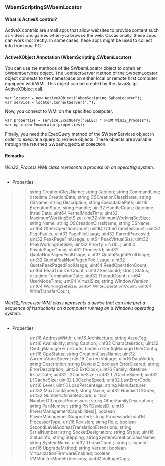 ### WbemScriptingSWbemLocator
#### What is ActiveX control?
ActiveX controls are small apps that allow websites to provide content such as videos and games when you browse the web. Occasionally, these apps can work incorrectly. In some cases, hese apps might be used to collect info from your PC. 

#### ActiveXObject Annotation (WbemScripting.SWbemLocator)
You can use the methods of the SWbemLocator object to obtain an SWbemServices object. The ConnectServer method of the SWbemLocator object connects to the namespace on either local or remote host computer equipped with WMI. This object can be created by the JavaScript ActiveXObject call.
   
    var locator = new ActiveXObject("WbemScripting.SWbemLocator");
	var service = locator.ConnectServer(".");
   
Now,  you connect to WMI on the specified computer.
   
    var properties = service.ExecQuery("SELECT * FROM Win32_Process");
	var np = new Enumerator(properties);
   
Finally, you need the ExecQuery method of the SWbemServices object in order to execute a query to retrieve objects. These objects are available through the returned SWbemObjectSet collection.

#### Remarks
###### Win32_Process WMI class represents a process on an operating system.
- Properties :
>>string   CreationClassName;
>>string   Caption;
>>string   CommandLine;
>>datetime CreationDate;
>>string   CSCreationClassName;
>>string   CSName;
>>string   Description;
>>string   ExecutablePath;
>>uint16   ExecutionState;
>>string   Handle;
>>uint32   HandleCount;
>>datetime InstallDate;
>>uint64   KernelModeTime;
>>uint32   MaximumWorkingSetSize;
>>uint32   MinimumWorkingSetSize;
>>string   Name;
>>string   OSCreationClassName;
>>string   OSName;
>>uint64   OtherOperationCount;
>>uint64   OtherTransferCount;
>>uint32   PageFaults;
>>uint32   PageFileUsage;
>>uint32   ParentProcessId;
>>uint32   PeakPageFileUsage;
>>uint64   PeakVirtualSize;
>>uint32   PeakWorkingSetSize;
>>uint32   Priority = NULL;
>>uint64   PrivatePageCount;
>>uint32   ProcessId;
>>uint32   QuotaNonPagedPoolUsage;
>>uint32   QuotaPagedPoolUsage;
>>uint32   QuotaPeakNonPagedPoolUsage;
>>uint32   QuotaPeakPagedPoolUsage;
>>uint64   ReadOperationCount;
>>uint64   ReadTransferCount;
>>uint32   SessionId;
>>string   Status;
>>datetime TerminationDate;
>>uint32   ThreadCount;
>>uint64   UserModeTime;
>>uint64   VirtualSize;
>>string   WindowsVersion;
>>uint64   WorkingSetSize;
>>uint64   WriteOperationCount;
>>uint64   WriteTransferCount;

###### Win32_Processor WMI class represents a device that can interpret a sequence of instructions on a computer running on a Windows operating system.
- Properties :
>>uint16   AddressWidth;
>>uint16   Architecture;
>>string   AssetTag;
>>uint16   Availability;
>>string   Caption;
>>uint32   Characteristics;
>>uint32   ConfigManagerErrorCode;
>>boolean  ConfigManagerUserConfig;
>>uint16   CpuStatus;
>>string   CreationClassName;
>>uint32   CurrentClockSpeed;
>>uint16   CurrentVoltage;
>>uint16   DataWidth;
>>string   Description;
>>string   DeviceID;
>>boolean  ErrorCleared;
>>string   ErrorDescription;
>>uint32   ExtClock;
>>uint16   Family;
>>datetime InstallDate;
>>uint32   L2CacheSize;
>>uint32   L2CacheSpeed;
>>uint32   L3CacheSize;
>>uint32   L3CacheSpeed;
>>uint32   LastErrorCode;
>>uint16   Level;
>>uint16   LoadPercentage;
>>string   Manufacturer;
>>uint32   MaxClockSpeed;
>>string   Name;
>>uint32   NumberOfCores;
>>uint32   NumberOfEnabledCore;
>>uint32   NumberOfLogicalProcessors;
>>string   OtherFamilyDescription;
>>string   PartNumber;
>>string   PNPDeviceID;
>>uint16   PowerManagementCapabilities[];
>>boolean  PowerManagementSupported;
>>string   ProcessorId;
>>uint16   ProcessorType;
>>uint16   Revision;
>>string   Role;
>>boolean  SecondLevelAddressTranslationExtensions;
>>string   SerialNumber;
>>string   SocketDesignation;
>>string   Status;
>>uint16   StatusInfo;
>>string   Stepping;
>>string   SystemCreationClassName;
>>string   SystemName;
>>uint32   ThreadCount;
>>string   UniqueId;
>>uint16   UpgradeMethod;
>>string   Version;
>>boolean  VirtualizationFirmwareEnabled;
>>boolean  VMMonitorModeExtensions;
>>uint32   VoltageCaps;